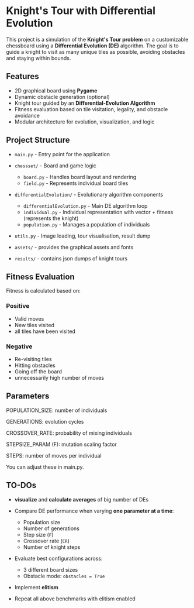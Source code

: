 # Knight's Tour with Differential Evolution

This project is a simulation of the **Knight's Tour problem** on a customizable chessboard using a **Differential Evolution (DE)** algorithm.
The goal is to guide a knight to visit as many unique tiles as possible, avoiding obstacles and staying within bounds.

## Features

- 2D graphical board using **Pygame**
- Dynamic obstacle generation (optional)
- Knight tour guided by an **Differential-Evolution Algorithm**
- Fitness evaluation based on tile visitation, legality, and obstacle avoidance
- Modular architecture for evolution, visualization, and logic

## Project Structure

- `main.py` - Entry point for the application

- `chessset/` - Board and game logic

  - `board.py` - Handles board layout and rendering
  - `field.py` - Represents individual board tiles

- `differentialEvolution/` - Evolutionary algorithm components

  - `differentialEvolution.py` - Main DE algorithm loop
  - `individual.py` - Individual representation with vector + fitness (represents the knight)
  - `population.py` - Manages a population of individuals

- `utils.py` - Image loading, tour visualisation, result dump

- `assets/` - provides the graphical assets and fonts
- `results/` - contains json dumps of knight tours

## Fitness Evaluation

Fitness is calculated based on:

### Positive

- Valid moves
- New tiles visited
- all tiles have been visited

### Negative

- Re-visiting tiles
- Hitting obstacles
- Going off the board
- unnecessarily high number of moves

## Parameters

POPULATION_SIZE: number of individuals

GENERATIONS: evolution cycles

CROSSOVER_RATE: probability of mixing individuals

STEPSIZE_PARAM (F): mutation scaling factor

STEPS: number of moves per individual

You can adjust these in main.py.

## TO-DOs

- **visualize** and **calculate averages** of big number of DEs

- Compare DE performance when varying **one parameter at a time**:

  - Population size
  - Number of generations
  - Step size (`F`)
  - Crossover rate (`CR`)
  - Number of knight steps

- Evaluate best configurations across:

  - 3 different board sizes
  - Obstacle mode: `obstacles = True`

- Implement **elitism**
- Repeat all above benchmarks with elitism enabled
